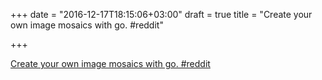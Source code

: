 +++
date = "2016-12-17T18:15:06+03:00"
draft = true
title = "Create your own image mosaics with go.  #reddit"

+++

<p><a href="https://t.co/WPB23i89qZ">Create your own image mosaics with go.  #reddit</a></p>
